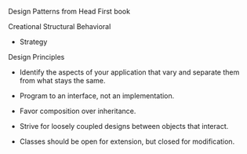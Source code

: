 Design Patterns from Head First book

Creational
Structural
Behavioral
- Strategy

Design Principles
- Identify the aspects of your application that vary and separate them from what stays the same.
- Program to an interface, not an implementation.
- Favor composition over inheritance.



- Strive for loosely coupled designs between objects that interact.
- Classes should be open for extension, but closed for modification.